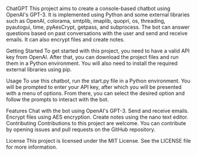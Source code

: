 ChatGPT
This project aims to create a console-based chatbot using OpenAI's GPT-3. It is implemented using Python and some external libraries such as OpenAI, colorama, smtplib, imaplib, quopri, os, threading, pyautogui, time, pyAesCrypt, getpass, and subprocess. The bot can answer questions based on past conversations with the user and send and receive emails. It can also encrypt files and create notes.

Getting Started
To get started with this project, you need to have a valid API key from OpenAI. After that, you can download the project files and run them in a Python environment. You will also need to install the required external libraries using pip.

Usage
To use this chatbot, run the start.py file in a Python environment. You will be prompted to enter your API key, after which you will be presented with a menu of options. From there, you can select the desired option and follow the prompts to interact with the bot.

Features
Chat with the bot using OpenAI's GPT-3.
Send and receive emails.
Encrypt files using AES encryption.
Create notes using the nano text editor.
Contributing
Contributions to this project are welcome. You can contribute by opening issues and pull requests on the GitHub repository.

License
This project is licensed under the MIT License. See the LICENSE file for more information.
